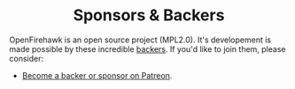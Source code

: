 <h1 align="center">Sponsors &amp; Backers</h1>

OpenFirehawk is an open source project (MPL2.0).  It's developement is made possible by these incredible [backers](https://github.com/firehawkvfx/openfirehawk/blob/master/BACKERS.md). If you'd like to join them, please consider:

- [Become a backer or sponsor on Patreon](https://www.patreon.com/openfirehawk).
<!--stackedit_data:
eyJoaXN0b3J5IjpbOTc3MDgzODA1LDE0NTQwMjA4MDJdfQ==
-->